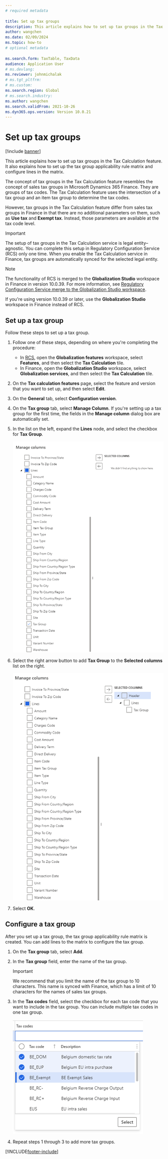 ```yaml
---
# required metadata 

title: Set up tax groups
description: This article explains how to set up tax groups in the Tax Calculation service.
author: wangchen
ms.date: 02/09/2024
ms.topic: how-to 
# optional metadata 

ms.search.form: TaxTable, TaxData   
audience: Application User 
# ms.devlang:  
ms.reviewer: johnmichalak
# ms.tgt_pltfrm:  
# ms.custom:  
ms.search.region: Global
# ms.search.industry: 
ms.author: wangchen
ms.search.validFrom: 2021-10-26 
ms.dyn365.ops.version: Version 10.0.21 
---
```


# Set up tax groups

[!include [banner](../../includes/banner.md)]

This article explains how to set up tax groups in the Tax Calculation feature. It also explains how to set up the tax group applicability rule matrix and configure lines in the matrix.

The concept of tax groups in the Tax Calculation feature resembles the concept of sales tax groups in Microsoft Dynamics 365 Finance. They are groups of tax codes. The Tax Calculation feature uses the intersection of a tax group and an item tax group to determine the tax codes.

However, tax groups in the Tax Calculation feature differ from sales tax groups in Finance in that there are no additional parameters on them, such as **Use tax** and **Exempt tax**. Instead, those parameters are available at the tax code level.

> [!IMPORTANT]
> The setup of tax groups in the Tax Calculation service is legal entity–agnostic. You can complete this setup in Regulatory Configuration Service (RCS) only one time. When you enable the Tax Calculation service in Finance, tax groups are automatically synced for the selected legal entity.

> [!NOTE]
> The functionality of RCS is merged to the **Globalization Studio** workspace in Finance in version 10.0.39. For more information, see [Regulatory Configuration Service merge to the Globalization Studio workspace](workspace/merge-rcs-to-gsw.md).
>
> If you're using version 10.0.39 or later, use the **Globalization Studio** workspace in Finance instead of RCS.

## Set up a tax group

Follow these steps to set up a tax group.

1. Follow one of these steps, depending on where you're completing the procedure:

    - In [RCS](https://marketing.configure.global.dynamics.com/), open the **Globalization features** workspace, select **Features**, and then select the **Tax Calculation** tile.
    - In Finance, open the **Globalization Studio** workspace, select **Globalization services**, and then select the **Tax Calculation** tile.

2. On the **Tax calculation features** page, select the feature and version that you want to set up, and then select **Edit**.
3. On the **General** tab, select **Configuration version**.
4. On the **Tax group** tab, select **Manage Column**. If you're setting up a tax group for the first time, the fields in the **Manage column** dialog box are automatically set.
5. In the list on the left, expand the **Lines** node, and select the checkbox for **Tax Group**.

    ![Tax Group selected under the Lines Node in the Manage columns dialog box.](../media/select-tax-group.png)

6. Select the right arrow button to add **Tax Group** to the **Selected columns** list on the right.

    ![Tax Group added to the Selected columns list.](../media/add-tax-group.png)

7. Select **OK**.

## Configure a tax group

After you set up a tax group, the tax group applicability rule matrix is created. You can add lines to the matrix to configure the tax group.

1. On the **Tax group** tab, select **Add**.
2. In the **Tax group** field, enter the name of the tax group.

    > [!IMPORTANT]
    > We recommend that you limit the name of the tax group to 10 characters. This name is synced with Finance, which has a limit of 10 characters for the names of sales tax groups.

3. In the **Tax codes** field, select the checkbox for each tax code that you want to include in the tax group. You can include multiple tax codes in one tax group.

    ![Multiple tax codes selected in the Tax codes field.](../media/multiple-tax-codes-selection.png)

4. Repeat steps 1 through 3 to add more tax groups.

[!INCLUDE[footer-include](../../../includes/footer-banner.md)]
